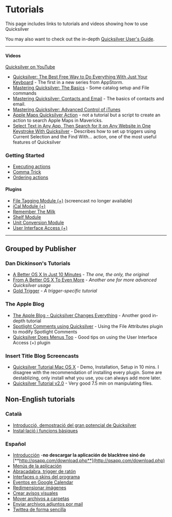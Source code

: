 # Tutorials

This page includes links to tutorials and videos showing how to use Quicksilver

You may also want to check out the in-depth [Quicksilver User's Guide](Quicksilver\_User's\_Guide/).

***

#### Videos

[Quicksilver on YouTube](https://www.youtube.com/channel/UCncG9qMNHNkWcxi5ONKksHA)

* [Quicksilver: The Best Free Way to Do Everything With Just Your Keyboard](http://mac.appstorm.net/reviews/productivity-review/quicksilver-the-best-free-way-to-do-everything-with-just-your-keyboard/) - The first in a new series from AppStorm.
* [Mastering Quicksilver: The Basics](http://mac.appstorm.net/how-to/productivity-how-to/mastering-quicksilver-the-basics/) - Some catalog setup and File commands
* [Mastering Quicksilver: Contacts and Email](http://mac.appstorm.net/how-to/productivity-how-to/mastering-quicksilver-contacts-and-email/) - The basics of contacts and email.
* [Mastering Quicksilver: Advanced Control of iTunes](http://mac.appstorm.net/how-to/music/mastering-quicksilver-advanced-control-of-itunes/)
* [Apple Maps Quicksilver Action](https://n8henrie.com/2013/12/apple-maps-quicksilver-action/) - not a tutorial but a script to create an action to search Apple Maps in Mavericks.
* [Select Text in Any App, Then Search for It on Any Website in One Keystroke With Quicksilver](https://www.moncefbelyamani.com/search-for-selected-text-on-any-website-with-quicksilver/) - Describes how to set up triggers using Current Selection and the Find With... action, one of the most useful features of Quicksilver

### Getting Started

* [Executing actions](Executing\_actions/)
* [Comma Trick](Comma\_Trick/)
* [Ordering actions](Ordering\_actions/)

#### Plugins

* [File Tagging Module (+)](http://gigaom.com/apple/the-metadata-screencast-part-three/) (screencast no longer available)
* [iCal Module (+)](http://www.tuaw.com/2006/09/23/how-to-add-a-new-ical-event-from-quicksilver/)
* [Remember The Milk](Remember\_The\_Milk/)
* [Shelf Module](Shelf\_Module/)
* [Unit Conversion Module](Unit\_Conversion\_Module/)
* [User Interface Access (+)](http://gigaom.com/apple/quicksilver-does-menus-too/)

***

## Grouped by Publisher

### Dan Dickinson's Tutorials

* [A Better OS X In Just 10 Minutes](https://vjarmy.com/archives/2004/03/quicksilver\_a\_b.php) - _The one, the only, the original_
* [From A Better OS X To Even More](https://vjarmy.com/archives/2005/02/quicksilver\_fro.php) - _Another one for more advanced Quicksilver usage_
* [Gold Trigger](https://vjarmy.com/archives/2006/01/quicksilver\_gold\_trigger.php) - _A trigger-specific tutorial_

### The Apple Blog

* [The Apple Blog - Quicksilver Changes Everything](http://gigaom.com/apple/quicksilver-changes-everything/) - Another good in-depth tutorial
* [Spotlight Comments using Quicksilver](http://gigaom.com/apple/spotlight-comments-using-quicksilver/) - Using the File Attributes plugin to modify Spotlight Comments
* [Quicksilver Does Menus Too](http://gigaom.com/apple/quicksilver-does-menus-too/) - Good tips on using the User Interface Access (+) plugin

### Insert Title Blog Screencasts

* [Quicksilver Tutorial Mac OS X](http://www.youtube.com/watch?v=EBvFUhTqKK4) - Demo, Installation, Setup in 10 mins. I disagree with the recommendation of installing every plugin. Some are destablizing, only install what you use, you can always add more later.
* [Quicksilver Tutorial v2.0](http://www.youtube.com/watch?v=EydTYOeqIrk\&mode=related\&search=) - Very good 7.5 min on manipulating files.

## Non-English tutorials

### Català

* [Introducció, demostració del gran potencial de Quicksilver](http://apple.bloks.cat/programari/tutorial-quicksilver-introduccio/)
* [Instal·lació i funcions bàsiques](http://apple.bloks.cat/programari/tutorial-quicksilver-instal%C2%B7lacio-i-funcions-basiques/)

### Español

* [Introducción](http://www.youtube.com/watch?gl=ES\&hl=es\&v=xtPGEgIhjdo) -**no descargar la aplicación de blacktree sinó de** [**http://qsapp.com/download.php**](http://qsapp.com/download.php)
* [Menús de la aplicación](http://www.youtube.com/watch?gl=ES\&hl=es\&v=ghVvYUjCW-M)
* [Abracadabra, trigger de ratón](http://www.youtube.com/watch?v=0tKOQDNsFxE)
* [Interfaces o skins del programa](http://www.facilware.com/screencast/quicksilver/qscap4.mov)
* [Eventos en Google Calendar](http://www.youtube.com/watch?v=rk1Y1Q3q\_9o)
* [Redimensionar imágenes](http://www.youtube.com/watch?v=3JGOPC9Ad4I)
* [Crear avisos visuales](http://www.youtube.com/watch?v=x15rzIRJew0)
* [Mover archivos a carpetas](http://www.youtube.com/watch?v=O2AgPeF\_Q4s)
* [Enviar archivos adjuntos por mail](http://www.youtube.com/watch?v=qgih8qTHZD4)
* [Twittea de forma sencilla](http://www.youtube.com/watch?v=WHzjBn1zNDc)
